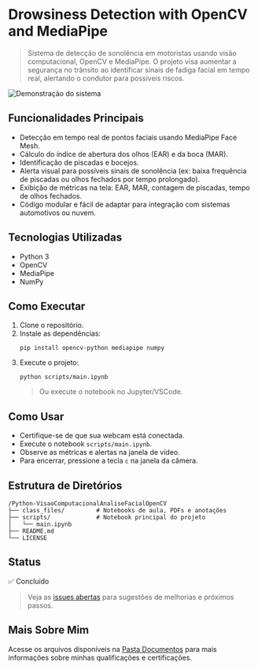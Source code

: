 # Drowsiness Detection with OpenCV and MediaPipe

> Sistema de detecção de sonolência em motoristas usando visão computacional, OpenCV e MediaPipe. O projeto visa aumentar a segurança no trânsito ao identificar sinais de fadiga facial em tempo real, alertando o condutor para possíveis riscos.

![Demonstração do sistema](link-para-gif-ou-imagem)

## Funcionalidades Principais

- Detecção em tempo real de pontos faciais usando MediaPipe Face Mesh.
- Cálculo do índice de abertura dos olhos (EAR) e da boca (MAR).
- Identificação de piscadas e bocejos.
- Alerta visual para possíveis sinais de sonolência (ex: baixa frequência de piscadas ou olhos fechados por tempo prolongado).
- Exibição de métricas na tela: EAR, MAR, contagem de piscadas, tempo de olhos fechados.
- Código modular e fácil de adaptar para integração com sistemas automotivos ou nuvem.

## Tecnologias Utilizadas

- Python 3
- OpenCV
- MediaPipe
- NumPy

## Como Executar

1. Clone o repositório.
2. Instale as dependências:
   ```
   pip install opencv-python mediapipe numpy
   ```
3. Execute o projeto:
   ```
   python scripts/main.ipynb
   ```
   > Ou execute o notebook no Jupyter/VSCode.

## Como Usar

- Certifique-se de que sua webcam está conectada.
- Execute o notebook `scripts/main.ipynb`.
- Observe as métricas e alertas na janela de vídeo.
- Para encerrar, pressione a tecla `c` na janela da câmera.

## Estrutura de Diretórios

```
/Python-VisaoComputacionalAnaliseFacialOpenCV
├── class_files/         # Notebooks de aula, PDFs e anotações
├── scripts/             # Notebook principal do projeto
│   └── main.ipynb
├── README.md
└── LICENSE
```

## Status

✅ Concluído

> Veja as [issues abertas](https://github.com/usuario/repositorio/issues) para sugestões de melhorias e próximos passos.

## Mais Sobre Mim

Acesse os arquivos disponíveis na [Pasta Documentos](https://github.com/vitoriapguimaraes/vitoriapguimaraes/tree/main/DOCUMENTOS) para mais informações sobre minhas qualificações e certificações.
